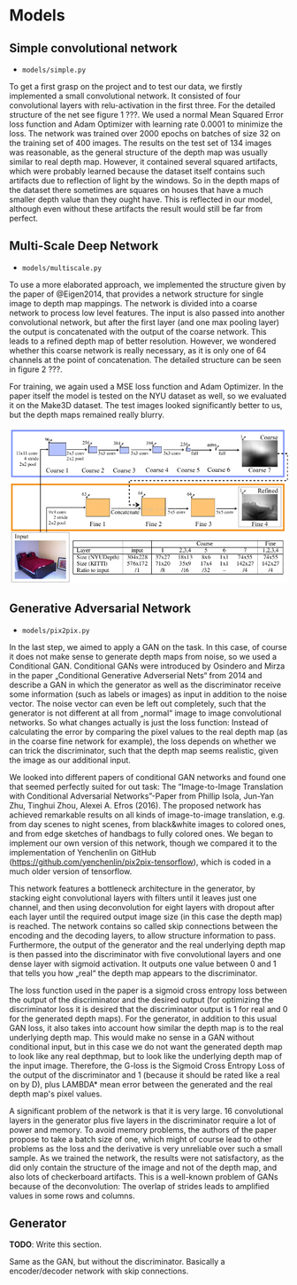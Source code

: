 # Models

## Simple convolutional network

- `models/simple.py`

To get a first grasp on the project and to test our data, we firstly implemented a small convolutional network. It consisted of four convolutional layers with relu-activation in the first three. For the detailed structure of the net see figure 1 ???. We used a normal Mean Squared Error loss function and Adam Optimizer with learning rate 0.0001 to minimize the loss. The network was trained over 2000 epochs on batches of size 32 on the training set of 400 images. The results on the test set of 134 images was reasonable, as the general structure of the depth map was usually similar to real depth map. However, it contained several squared artifacts, which were probably learned because the dataset itself contains such artifacts due to reflection of light by the windows. So in the depth maps of the dataset there sometimes are squares on houses that have a much smaller depth value than they ought have. This is reflected in our model, although even without these artifacts the result would still be far from perfect.


## Multi-Scale Deep Network

- `models/multiscale.py`

To use a more elaborated approach, we implemented the structure given by the paper of @Eigen2014, that provides a network structure for single image to depth map mappings. The network is divided into a coarse network to process low level features. The input is also passed into another convolutional network, but after the first layer (and one max pooling layer) the output is concatenated with the output of the coarse network. This leads to a refined depth map of better resolution. However, we wondered whether this coarse network is really necessary, as it is only one of 64 channels at the point of concatenation. The detailed structure can be seen in figure 2 ???.

For training, we again used a MSE loss function and Adam Optimizer. In the paper itself the model is tested on the NYU dataset as well, so we evaluated it on the Make3D dataset. The test images looked significantly better to us, but the depth maps remained really blurry.

![Multi Scale Network Architecture by Eigen et al 2014](assets/eigen2014.png)


## Generative Adversarial Network

- `models/pix2pix.py`

In the last step, we aimed to apply a GAN on the task. In this case, of course it does not make sense to generate depth maps from noise, so we used a Conditional GAN. Conditional GANs were introduced by Osindero and Mirza in the paper „Conditional Generative Adverserial Nets“ from 2014 and describe a GAN in which the generator as well as the discriminator receive some information (such as labels or images) as input in addition to the noise vector. The noise vector can even be left out completely, such that the generator is not different at all from „normal“ image to image convolutional networks. So what changes actually is just the loss function: Instead of calculating the error by comparing the pixel values to the real depth map (as in the coarse fine network for example), the loss depends on whether we can trick the discriminator, such that the depth map seems realistic, given the image as our additional input.

We looked into different papers of conditional GAN networks and found one that seemed perfectly suited for out task: The “Image-to-Image Translation with Conditional Adversarial Networks”-Paper from Phillip Isola, Jun-Yan Zhu, Tinghui Zhou, Alexei A. Efros (2016). The proposed network has achieved remarkable results on all kinds of image-to-image translation, e.g. from day scenes to night scenes, from black&white images to colored ones, and from edge sketches of handbags to fully colored ones. We began to implement our own version of this network, though we compared it to the implementation of Yenchenlin on GitHub (https://github.com/yenchenlin/pix2pix-tensorflow), which is coded in a much older version of tensorflow.

This network features a bottleneck architecture in the generator, by stacking eight convolutional layers with filters until it leaves just one channel, and then using deconvolution for eight layers with dropout after each layer until the required output image size (in this case the depth map) is reached. The network contains so called skip connections between the encoding and the decoding layers, to allow structure information to pass. Furthermore, the output of the generator and the real underlying depth map is then passed into the discriminator with five convolutional layers and one dense layer with sigmoid activation. It outputs one value between 0 and 1 that tells you how „real“ the depth map appears to the discriminator.

The loss function used in the paper is a sigmoid cross entropy loss between the output of the discriminator and the desired output (for optimizing the discriminator loss it is desired that the discriminator output is 1 for real and 0 for the generated depth maps). For the generator, in addition to this usual GAN loss, it also takes into account how similar the depth map is to the real underlying depth map. This would make no sense in a GAN without conditional input, but in this case we do not want the generated depth map to look like any real depthmap, but to look like the underlying depth map of the input image. Therefore, the G-loss is the Sigmoid Cross Entropy Loss of the output of the discriminator and 1 (because it should be rated like a real on by D), plus LAMBDA* mean error between the generated and the real depth map's pixel values.

A significant problem of the network is that it is very large. 16 convolutional layers in the generator plus five layers in the discriminator require a lot of power and memory. To avoid memory problems, the authors of the paper propose to take a batch size of one, which might of course lead to other problems as the loss and the derivative is very unreliable over such a small sample. As we trained the network, the results were not satisfactory, as the did only contain the structure of the image and not of the depth map, and also lots of checkerboard artifacts. This is a well-known problem of GANs because of the deconvolution: The overlap of strides leads to amplified values in some rows and columns.


## Generator

**TODO**: Write this section.

Same as the GAN, but without the discriminator. Basically a encoder/decoder network with skip connections.
